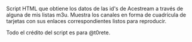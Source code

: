 Script HTML que obtiene los datos de las id's de Acestream a través de alguna de mis listas m3u. Muestra los canales en forma de cuadrícula de tarjetas con sus enlaces correspondientes listos para reproducir.

Todo el crédito del script es para @t0rete.
